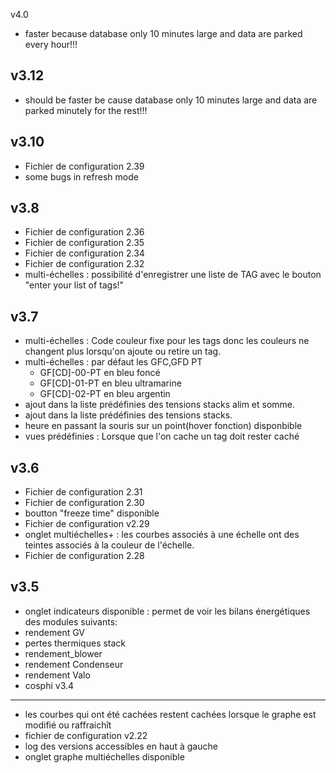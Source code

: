 v4.0
- faster because database only 10 minutes large and data are parked every hour!!!

v3.12
----
- should be faster be cause database only 10 minutes large and data are parked minutely for the rest!!!

v3.10
----
- Fichier de configuration 2.39
- some bugs in refresh mode

v3.8
----
- Fichier de configuration 2.36
- Fichier de configuration 2.35
- Fichier de configuration 2.34
- Fichier de configuration 2.32
- multi-échelles : possibilité d'enregistrer une liste de TAG avec le bouton "enter your list of tags!"

v3.7
----
- multi-échelles : Code couleur fixe pour les tags donc les couleurs ne changent plus lorsqu'on ajoute ou retire un tag.
- multi-échelles : par défaut les GFC,GFD PT
  - GF[CD]-00-PT en bleu foncé
  - GF[CD]-01-PT en bleu ultramarine
  - GF[CD]-02-PT en bleu argentin
- ajout dans la liste prédéfinies des tensions stacks alim et somme.
- ajout dans la liste prédéfinies des tensions stacks.
- heure en passant la souris sur un point(hover fonction) disponbible
- vues prédéfinies : Lorsque que l'on cache un tag doit rester caché

v3.6
----
- Fichier de configuration 2.31
- Fichier de configuration 2.30
- boutton "freeze time" disponible
- Fichier de configuration v2.29
- onglet multiéchelles+ : les courbes associés à une échelle ont des teintes associés à la couleur de l'échelle.
- Fichier de configuration 2.28

v3.5
----
  - onglet indicateurs disponible : permet de voir les bilans énergétiques des modules suivants:
  - rendement GV
  - pertes thermiques stack
  - rendement_blower
  - rendement Condenseur
  - rendement Valo
  - cosphi
v3.4
----
- les courbes qui ont été cachées restent cachées lorsque le graphe est modifié ou raffraichît
- fichier de configuration v2.22
- log des versions accessibles en haut à gauche
- onglet graphe multiéchelles disponible
